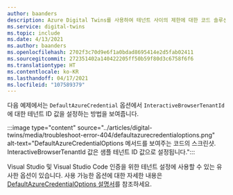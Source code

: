 ```yaml
---
author: baanders
description: Azure Digital Twins를 사용하여 테넌트 사이의 제한에 대한 코드 솔루션을 설명하는 파일을 포함하기
ms.service: digital-twins
ms.topic: include
ms.date: 4/13/2021
ms.author: baanders
ms.openlocfilehash: 2702f3c70d9e6f1a0bdad8695414e2d5fab02411
ms.sourcegitcommit: 272351402a140422205ff50b59f80d3c6758f6f6
ms.translationtype: HT
ms.contentlocale: ko-KR
ms.lasthandoff: 04/17/2021
ms.locfileid: "107589379"
---
```

다음 예제에서는 `DefaultAzureCredential` 옵션에서 `InteractiveBrowserTenantId`에 대한 테넌트 ID 값을 설정하는 방법을 보여줍니다.

:::image type="content" source="../articles/digital-twins/media/troubleshoot-error-404/defaultazurecredentialoptions.png" alt-text="DefaultAzureCredentialOptions 메서드를 보여주는 코드의 스크린샷. InteractiveBrowserTenantId 값은 샘플 테넌트 ID 값으로 설정됩니다.":::

Visual Studio 및 Visual Studio Code 인증을 위한 테넌트 설정에 사용할 수 있는 유사한 옵션이 있습니다. 사용 가능한 옵션에 대한 자세한 내용은 [DefaultAzureCredentialOptions 설명서](/dotnet/api/azure.identity.defaultazurecredentialoptions?view=azure-dotnet&preserve-view=true)를 참조하세요.